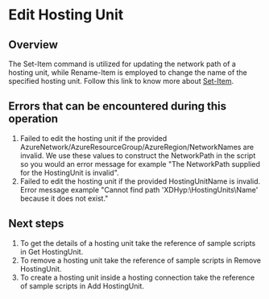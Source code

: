 # Edit Hosting Unit
## Overview
The Set-Item command is utilized for updating the network path of a hosting unit, while Rename-Item is employed to change the name of the specified hosting unit.
Follow this link to know more about [Set-Item](https://developer-docs.citrix.com/en-us/citrix-virtual-apps-desktops-sdk/current-release/HostService/about_HypHostSnapIn.html).

## Errors that can be encountered during this operation
1. Failed to edit the hosting unit if the provided AzureNetwork/AzureResourceGroup/AzureRegion/NetworkNames are invalid. We use these values to construct the NetworkPath in the script so you would an error message for example "The NetworkPath supplied for the HostingUnit is invalid". 
2. Failed to edit the hosting unit if the provided HostingUnitName is invalid. Error message example "Cannot find path 'XDHyp:\HostingUnits\Name' because it does not exist."

## Next steps
1. To get the details of a hosting unit take the reference of sample scripts in Get HostingUnit.
2. To remove a hosting unit take the reference of sample scripts in Remove HostingUnit.
3. To create a hosting unit inside a hosting connection take the reference of sample scripts in Add HostingUnit.